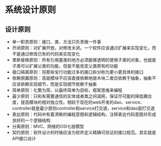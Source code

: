 # 系统设计原则

## 设计原则

- 单一职责原则：接口、类、方法只负责做一件事
- 开闭原则：对扩展开放，对修改关闭。一个软件应该通过扩展来实现变化，而不是通过修改已有的代码来实现变化
- 里斯替换原则：所有引用基类的地方必须能够透明的使用子类的对象，也就是子类可以扩展父类的功能，但是不能改变父类原有的功能
- 接口隔离原则：将那些宝行功能过多的接口拆分称为更小更具体的接口
- 依赖倒置原则：高层模块不应该直接依赖地层木块二者应依赖于抽象，抽象不应该依赖实现细节，而是实现细节依赖于抽象
- 简单原则：化繁为简，以最终简单为目标，框架思维来编程
- 最少原则：只和有需要通信的实体或者类之间调用，保证尽可能的降低耦合度，提高模块的相对独立性。相较于现在的web开发的dao、service、controller就是最少原则controller和service打交道，service和dao层打交道
- 表达原则：代码中有着清晰的编程意图和逻辑结构，注释表达代码意图并形成良好的一个逻辑结构
- 分离原则：MVC、网络的OSI七层模型
- 契约原则：软件设计的时候应该为软件定义精确可验证的接口规范。其实就是API接口设计

